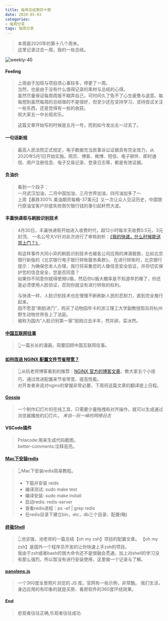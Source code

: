```yaml
---
title: 每周总结第四十期
date: 2020-05-03 
categories:
- 每周分享
tags: 每周分享
---
```

> 本周是2020年的第十八个周末。    
> 这里记录过去一周，我的一些总结。

<!-- 制作一张最能反映过去一周的周图片 -->
![weekly-40](http://img.liugezhou.online/blog/weekly40.jpg)

<!--more-->
<!-- 一周最大感受 -->
#### Feeling
> 上周由于加班与项目烦心事较多，停更了一周。  
> 当然，也是由于没有什么值得记录的素材与总结的心得。  
> 虽然尽量保证每周周报不糊弄自己，可时间久了免不了心生疲惫与退意。每每想到虽然每周的总结做的不是很好，但至少还在坚持学习、坚持尝试关注一些东西，还是觉得有一些的收获。  
> 祝大家五一中长假欢乐。
>
> 这篇文章开始写的时候是五月一号，而到如今发出五一过去了。

#### 一句话新规
> 最高人民法院正式规定，电子数据充当民事诉讼证据具有完全效力，从2020年5月1日开始实施。网页、博客、微博、短信、电子邮件、即时通信、用户注册信息、电子交易记录、登录日志等，都是有效证据。

#### 负油价
> 看到一个段子：  
> 一月武汉加油，二月中国加油，三月世界加油，四月油加多了～  
> 上周【暴跌300% 美油期货每桶-37美元】又一次让众人见证历史，中国银行原油宝客户抄底失败倒欠银行钱的事引起轩然大波。

#### 丰巢快递柜与刷脸识别技术
> 4月30日，丰巢快递柜开始进入收费时代，超12小时每半天收费0.5元，3元封顶。 
> 一名公号大V针对此次进行了审核剖析：[《我的快递，什么时候能送货上门？》](https://mp.weixin.qq.com/s/kqy0qC2i7VP2BHQXxNYnSQ).   
>
> 和这样事件大同小异的刷脸识别技术也被各公司应用的淋漓极致，比如北京银行新版的《北京银行电子银行转账服务条款》。 
> 在进行转账时，北京银行提示：为确保您本人办理，我行将采集您的人像信息安全验证，并将切实保护您的信息安全，您是否同意？  
> 如果你不同意你就得使用U盾，然后你U盾大概率是不知道早扔哪了，你还是必须使用人脸验证，否则你就没有进行转账的权利。  
> 
> 与快递一样，人脸识别技术也在慢慢不断刷新人民的忍耐力，直到完全推行起来。  
> 因不愿意“刷脸进门”，购买了动物园年卡的浙江理工大学副教授郭兵将杭州野生动物世界告上了法庭。  
> 被称为国内“人脸识别第一案”刚刚过去半年，然并卵，栾冰然。

#### [中国互联网往事](https://mp.weixin.qq.com/s/EhrdF4BvPzlqx3C_vvH5zA)
> 👆一篇长长的漫画，简要回顾中国互联网往事。

#### [如何改进 NGINX 配置文件节省带宽？](https://www.nginx.com/blog/help-the-world-by-healing-your-nginx-configuration/)
> 👆从阮老师博客看到的推荐：[NGINX 官方的博客文章](https://www.nginx.com/blog/help-the-world-by-healing-your-nginx-configuration/)，教大家五个小技巧，通过改进配置来节省带宽、提高性能。  
> 对开发者来说对nginx的掌握非常必要，下周将这篇文章的翻译提上日程。

#### [Gossip](https://pearmini.gitee.io/gossip/)
> 一个制作幻灯片的在线工具，只需要少量拖拽和对齐操作，就可以生成通过浏览器播放的幻灯片。
> <cite>来自--阮一峰的网络日志</cite>

#### VSCode插件
> Polacode:用来生成代码截图。  
> better-comments:注释高亮。

#### [Mac下安装redis](https://zhuanlan.zhihu.com/p/35945728)
> 👆Mac下安装redis简易教程。  
> + 下载并安装 reids  
> + 编译测试: sudo make test  
> + 编译安装: sudo make install   
> + 启动redis: redis-server 
> + 查看redis进程：ps -ef | grep redis  
> + 在redis目录下建立bin，etc，db三个目录、配置(略) 

#### [终极Shell](https://xie.infoq.cn/article/da5db7e0e60a4fb1529a5ba51)
> 👆池坚强，池老师的一篇总结【oh my zsh】项目的配置文章。 
> 【oh my zsh】是国外一个程序员开发的让你快速上手zsh的项目。  
> 我由于zsh或者bash的很大命令还不是很融会贯通，加上对shell的学习没有那么强烈，所以暂没有进行安装使用，这里做一个记录与了解。

#### [panolens.js](https://pchen66.github.io/Panolens/)
> 一个360度全景照片浏览的 JS 库。官网有一些示例，非常酷。 
> 我们生活，身边应用的有印象的就是买房、看房软件的360度环绕效果。 

<!-- 鸡汤一句 -->
#### End
> 悲观者往往正确,乐观者往往成功.